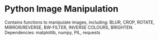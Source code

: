 # Python Image Manipulation 
Contains functions to manipulate images, including: BLUR, CROP, ROTATE, MIRROR/REVERSE, BW-FILTER, INVERSE COLOURS, BRIGHTEN.
Dependencies: matplotlib, numpy, PIL, requests
